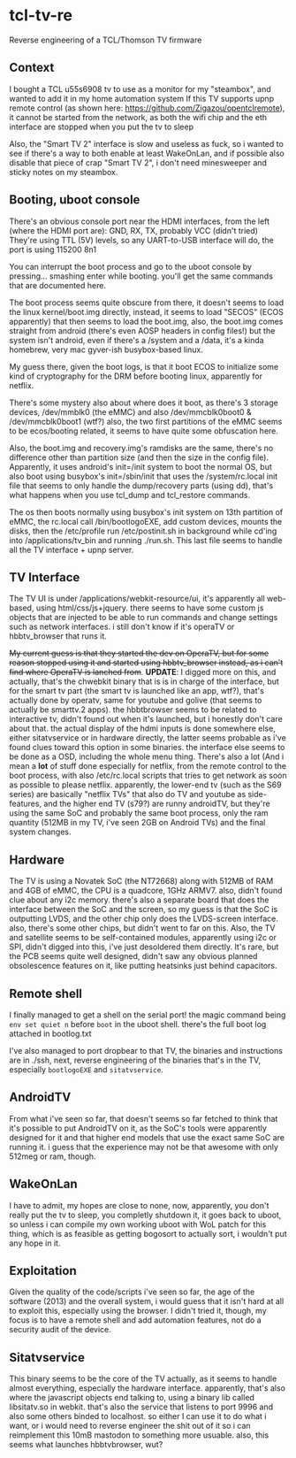 # tcl-tv-re
Reverse engineering of a TCL/Thomson TV firmware

## Context
I bought a TCL u55s6908 tv to use as a monitor for my "steambox", and wanted to add it in my home automation system
If this TV supports upnp remote control (as shown here: https://github.com/Zigazou/opentclremote), it cannot be started from the network,
as both the wifi chip and the eth interface are stopped when you put the tv to sleep

Also, the "Smart TV 2" interface is slow and useless as fuck, so i wanted to see if there's a way to both enable at least WakeOnLan,
and if possible also disable that piece of crap "Smart TV 2", i don't need minesweeper and sticky notes on my steambox.

## Booting, uboot console
There's an obvious console port near the HDMI interfaces, from the left (where the HDMI port are): GND, RX, TX, probably VCC (didn't tried)
They're using TTL (5V) levels, so any UART-to-USB interface will do, the port is using 115200 8n1

You can interrupt the boot process and go to the uboot console by pressing... smashing enter while booting. you'll get the same commands that are documented here.

The boot process seems quite obscure from there, it doesn't seems to load the linux kernel/boot.img directly, instead, it seems to load "SECOS" (ECOS apparently)
that then seems to load the boot.img, also, the boot.img comes straight from android (there's even AOSP headers in config files!) but the system isn't android,
even if there's a /system and a /data, it's a kinda homebrew, very mac gyver-ish busybox-based linux.

My guess there, given the boot logs, is that it boot ECOS to initialize some kind of cryptography for the DRM before booting linux, apparently for netflix.

There's some mystery also about where does it boot, as there's 3 storage devices, /dev/mmblk0 (the eMMC) and also /dev/mmcblk0boot0 & /dev/mmcblk0boot1 (wtf?)
also, the two first partitions of the eMMC seems to be ecos/booting related, it seems to have quite some obfuscation here.

Also, the boot.img and recovery.img's ramdisks are the same, there's no difference other than partition size (and then the size in the config file).
Apparently, it uses android's init=/init system to boot the normal OS, but also boot using busybox's init=/sbin/init that uses the /system/rc.local init file
that seems to only handle the dump/recovery parts (using dd), that's what happens when you use tcl\_dump and tcl\_restore commands.

The os then boots normally using busybox's init system on 13th partition of eMMC, the rc.local call /bin/bootlogoEXE, add custom devices, mounts the disks,
then the /etc/profile run /etc/postinit.sh in background while cd'ing into /applications/tv_bin and running ./run.sh.
This last file seems to handle all the TV interface + upnp server.

## TV Interface
The TV UI is under /applications/webkit-resource/ui, it's apparently all web-based, using html/css/js+jquery. there seems to have some custom js objects that
are injected to be able to run commands and change settings such as network interfaces. i still don't know if it's operaTV or hbbtv_browser that runs it.

~~My current guess is that they started the dev on OperaTV, but for some reason stopped using it and started using hbbtv_browser instead, as i can't find where
OperaTV is lanched from~~.
**UPDATE**: I digged more on this, and actually, that's the chwebkit binary that is is in charge of the interface, but for the smart tv part (the smart tv is launched like an app, wtf?), that's actually done by operatv, same for youtube and golive (that seems to actually be smarttv.2 apps). the hbbtbrowser seems to be related to interactive tv, didn't found out when it's launched, but i honestly don't care about that. the actual display of the hdmi inputs is done somewhere else, either sitatvservice or in hardware directly, the latter seems probable as i've found clues toward this option in some binaries. the interface else seems to be done as a OSD, including the whole menu thing.
There's also a lot (And i mean a **lot** of stuff done especially for netflix, from the remote control to the boot process, with
also /etc/rc.local scripts that tries to get network as soon as possible to please netflix. apparently, the lower-end tv (such as the S69 series) are
basically "netflix TVs" that also do TV and youtube as side-features, and the higher end TV (s79?) are runny androidTV, but they're using the same SoC
and probably the same boot process, only the ram quantity (512MB in my TV, i've seen 2GB on Android TVs) and the final system changes.

## Hardware
The TV is using a Novatek SoC (the NT72668) along with 512MB of RAM and 4GB of eMMC, the CPU is a quadcore, 1GHz ARMV7. also, didn't found clue about any i2c memory.
there's also a separate board that does the interface between the SoC and the screen, so my guess is that the SoC is outputting LVDS,
and the other chip only does the LVDS-screen interface. also, there's some other chips, but didn't went to far on this.
Also, the TV and satellite seems to be self-contained modules, apparently using i2c or SPI, didn't digged into this, i've just desoldered them directly.
It's rare, but the PCB seems quite well designed, didn't saw any obvious planned obsolescence features on it, like putting heatsinks just behind capacitors.

## Remote shell
I finally managed to get a shell on the serial port! the magic command being `env set quiet n` before `boot` in the uboot shell. there's the full boot log attached in bootlog.txt

I've also managed to port dropbear to that TV, the binaries and instructions are in ./ssh, next, reverse engineering of the binaries that's in the TV, especially `bootlogoEXE` and `sitatvservice`.

## AndroidTV
From what i've seen so far, that doesn't seems so far fetched to think that it's possible to put AndroidTV on it, as the SoC's tools were apparently designed for it
and that higher end models that use the exact same SoC are running it. i guess that the experience may not be that awesome with only 512meg or ram, though.

## WakeOnLan
I have to admit, my hopes are close to none, now, apparently, you don't really put the tv to sleep, you completly shutdown it, it goes back to uboot,
so unless i can compile my own working uboot with WoL patch for this thing, which is as feasible as getting bogosort to actually sort, i wouldn't put any hope in it.

## Exploitation
Given the quality of the code/scripts i've seen so far, the age of the software (2013) and the overall system, i would guess that it isn't hard at all to exploit this,
especially using the browser. I didn't tried it, though, my focus is to have a remote shell and add automation features, not do a security audit of the device.

## Sitatvservice
This binary seems to be the core of the TV actually, as it seems to handle almost everything, especially the hardware interface. apparently, that's also where the javascript objects end talking to, using a binary lib called libsitatv.so in webkit. that's also the service that listens to port 9996 and also some others binded to localhost. so either I can use it to do what i want, or i would need to reverse engineer the shit out of it so i can reimplement this 10mB mastodon to something more usuable. also, this seems what launches hbbtvbrowser, wut?
